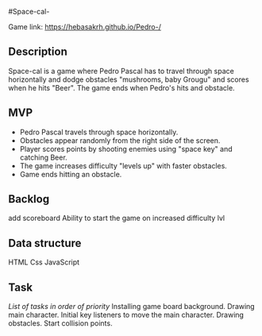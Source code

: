 #Space-cal- 


Game link: https://hebasakrh.github.io/Pedro-/

## Description
Space-cal is a game where Pedro Pascal has to travel through space horizontally and dodge obstacles "mushrooms, baby Grougu" and scores when he hits "Beer". The game ends when Pedro's hits and obstacle.


## MVP

 - Pedro Pascal travels through space horizontally.
 - Obstacles appear randomly from the right side of the screen. 
 - Player scores points by shooting enemies using "space key" and catching Beer.  
 - The game increases difficulty "levels up" with faster obstacles.
 - Game ends hitting an obstacle. 

## Backlog

add scoreboard
Ability to start the game on increased difficulty lvl


## Data structure

HTML
Css
JavaScript



## Task
_List of tasks in order of priority_
Installing game board background.
Drawing main character. 
Initial key listeners to move the main character. 
Drawing obstacles.
Start collision points. 


